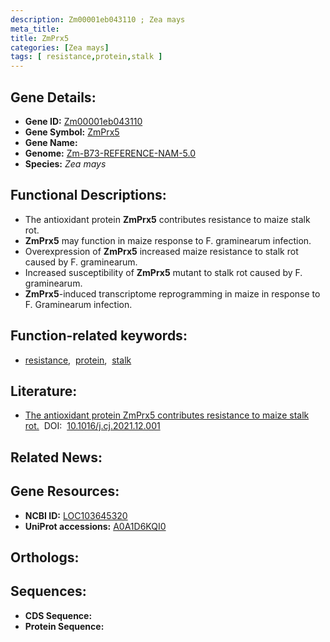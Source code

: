 ```yaml
---
description: Zm00001eb043110 ; Zea mays
meta_title:
title: ZmPrx5
categories: [Zea mays]
tags: [ resistance,protein,stalk ]
---
```


## Gene Details:
- **Gene ID:** [Zm00001eb043110]()
- **Gene Symbol:** <u>ZmPrx5</u>
- **Gene Name:** 
- **Genome:** [Zm-B73-REFERENCE-NAM-5.0](https://www.maizegdb.org/)
- **Species:** *Zea mays*

## Functional Descriptions:
   - The antioxidant protein **ZmPrx5** contributes resistance to maize stalk rot.
   - **ZmPrx5** may function in maize response to F. graminearum infection.
   - Overexpression of **ZmPrx5** increased maize resistance to stalk rot caused by F. graminearum.
   - Increased susceptibility of **ZmPrx5** mutant to stalk rot caused by F. graminearum.
   - **ZmPrx5**-induced transcriptome reprogramming in maize in response to F. Graminearum infection.

## Function-related keywords:
   - [resistance](/tags/resistance/),&nbsp;&nbsp;[protein](/tags/protein/),&nbsp;&nbsp;[stalk](/tags/stalk/)

## Literature:
   - [The antioxidant protein ZmPrx5 contributes resistance to maize stalk rot.](https://www.doi.org/10.1016/j.cj.2021.12.001)&nbsp;&nbsp;DOI:&nbsp;&nbsp;[10.1016/j.cj.2021.12.001](https://www.doi.org/10.1016/j.cj.2021.12.001)

## Related News:

## Gene Resources:
- **NCBI ID:**  [LOC103645320](https://www.ncbi.nlm.nih.gov/search/all/?term=LOC103645320)
- **UniProt accessions:**  [A0A1D6KQI0](https://www.uniprot.org/uniprotkb/A0A1D6KQI0/entry)

## Orthologs:

## Sequences:
- **CDS Sequence:**
- **Protein Sequence:**
